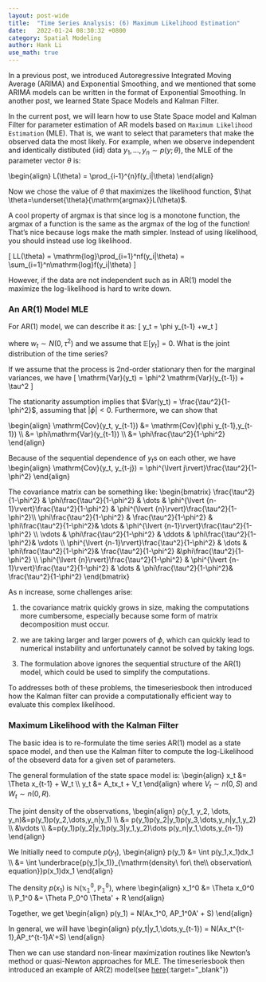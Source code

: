 ```yaml
---
layout: post-wide
title:  "Time Series Analysis: (6) Maximum Likelihood Estimation"
date:   2022-01-24 08:30:32 +0800
category: Spatial Modeling
author: Hank Li
use_math: true
---
```


In a previous post, we introduced Autoregressive Integrated Moving Average (ARIMA) and Exponential Smoothing, and we mentioned that some ARIMA models can be written in the format of Exponential Smoothing. In another post, we learned State Space Models and Kalman Filter.

In the current post, we will learn how to use State Space model and Kalman Filter for parameter estimation of AR models based on `Maximum Likelihood Estimation` (MLE). That is, we
want to select that parameters that make the observed data the most likely. For example, when we observe independent and identically distibuted (iid) data $y_1,\dots, y_n \sim p(y; \theta)$, the MLE of the parameter vector $\theta$ is:

\begin{align}
L(\theta) = \prod_{i-1}^{n}f(y_i|\theta)
\end{align}

Now we chose the value of $\theta$ that maximizes the likelihood function, $\hat \theta=\underset{\theta}{\mathrm{argmax}}L(\theta)$.

A cool property of argmax is that since log is a monotone function, the argmax of a function is the same as the argmax of the log of the function! That’s nice because logs make the math simpler. Instead of using likelihood, you should instead use log likelihood.

\[
LL(\theta) = \mathrm{log}\prod_{i=1}^nf(y_i|\theta) = \sum_{i=1}^n\mathrm{log}f(y_i|\theta)
\]

However, if the data are not independent such as in AR(1) model the maximize the log-likelihood is hard to write down. 

### An AR(1) Model MLE
For AR(1) model, we can describe it as:
\[
y_t = \phi y_{t-1} +w_t
\]

where $w_t \sim N(0, \tau^2)$ and we assume that $\mathbb{E}[y_t]=0$. What is the joint distribution of the time series?

If we assume that the process is 2nd-order stationary then for the marginal variances, we have
\[
\mathrm{Var}(y_t) = \phi^2 \mathrm{Var}(y_{t-1}) + \tau^2
\]

The stationarity assumption implies that $Var(y_t) = \frac{\tau^2}{1-\phi^2}$, assuming that $\lvert\phi\rvert <0$. Furthermore, we can show that

\begin{align}
\mathrm{Cov}(y_t, y_{t-1}) &= \mathrm{Cov}(\phi y_{t-1},y_{t-1}) \\\\ 
&= \phi\mathrm{Var}(y_{t-1}) \\\\ 
&= \phi\frac{\tau^2}{1-\phi^2}
\end{align}

Because of the sequential dependence of $y_t$s on each other, we have
\begin{align}
\mathrm{Cov}(y_t, y_{t-j}) = \phi^{\lvert j\rvert}\frac{\tau^2}{1-\phi^2} \end{align}

The covariance matrix can be something like:
\begin{bmatrix}
\frac{\tau^2}{1-\phi^2} & \phi\frac{\tau^2}{1-\phi^2} & \dots & \phi^{\lvert {n-1}\rvert}\frac{\tau^2}{1-\phi^2} & \phi^{\lvert {n}\rvert}\frac{\tau^2}{1-\phi^2}\\\\ 
\phi\frac{\tau^2}{1-\phi^2} & \frac{\tau^2}{1-\phi^2} & \phi\frac{\tau^2}{1-\phi^2}& \dots & \phi^{\lvert {n-1}\rvert}\frac{\tau^2}{1-\phi^2} \\\\ 
\vdots & \phi\frac{\tau^2}{1-\phi^2} & \ddots & \phi\frac{\tau^2}{1-\phi^2}& \vdots \\\\ 
\phi^{\lvert {n-1}\rvert}\frac{\tau^2}{1-\phi^2} & \dots & \phi\frac{\tau^2}{1-\phi^2}& \frac{\tau^2}{1-\phi^2} &\phi\frac{\tau^2}{1-\phi^2} \\\\ 
\phi^{\lvert {n}\rvert}\frac{\tau^2}{1-\phi^2} & \phi^{\lvert {n-1}\rvert}\frac{\tau^2}{1-\phi^2} & \dots & \phi\frac{\tau^2}{1-\phi^2}& \frac{\tau^2}{1-\phi^2}
\end{bmatrix}

As n increase, some challenges arise:

1. the covariance matrix quickly grows in size, making the computations more cumbersome, especially because some form of matrix decomposition must occur.

2. we are taking larger and larger powers of $\phi$, which can quickly lead to numerical instability and unfortunately cannot be solved by taking logs. 

3. The formulation above ignores the sequential structure of the AR(1) model, which could be used to simplify the computations.

To addresses both of these problems, the timeseriesbook then introduced how the Kalman filter can provide a computationally efficient way to evaluate this complex likelihood.

### Maximum Likelihood with the Kalman Filter
The basic idea is to re-formulate the time series AR(1) model as a state space model, and then use the Kalman filter to compute the log-Likelihood of the obseverd data for a given set of parameters. 

The general formulation of the state space model is:
\begin{align}
x_t &= \Theta x_{t-1} + W_t \\\\ 
y_t &= A_tx_t + V_t
\end{align}
where $V_t \sim n(0, S)$ and $W_t \sim n(0, R)$.

The joint density of the observations,
\begin{align}
p(y_1, y_2, \dots, y_n)&=p(y_1)p(y_2,\dots,y_n|y_1) \\\\ 
 &= p(y_1)p(y_2|y_1)p(y_3,\dots,y_n|y_1,y_2) \\\\ 
&\vdots \\\\ 
&=p(y_1)p(y_2|y_1)p(y_3|y_1,y_2)\dots p(y_n|y_1,\dots,y_{n-1})
\end{align}

We Initially need to compute $p(y_1)$,
\begin{align}
p(y_1) &= \int p(y_1,x_1)dx_1 \\\\ 
&= \int \underbrace{p(y_1|x_1)}_{\mathrm{density\ for\ the\\\\   observation\ equation}}p(x_1)dx_1
\end{align}

The density $p(x_1)$ is $\mathbb{N(x_1^0,P_1^0)}$, where
\begin{align}
x_1^0 &= \Theta x_0^0 \\\\ 
P_1^0 &= \Theta P_0^0 \Theta' + R
\end{align}

Together, we get
\begin{align}
p(y_1) = N(Ax_1^0, AP_1^0A' + S)
\end{align}

In general, we will have
\begin{align}
p(y_t|y_1,\dots,y_{t-1}) = N(Ax_t^{t-1},AP_t^{t-1}A'+S)
\end{align}

Then we can use standard non-linear maximization routines like Newton’s method or quasi-Newton approaches for MLE. The timeseriesbook then introduced an example of AR(2) model(see [here](https://bookdown.org/rdpeng/timeseriesbook/example-an-ar2-model.html){:target="_blank"})
